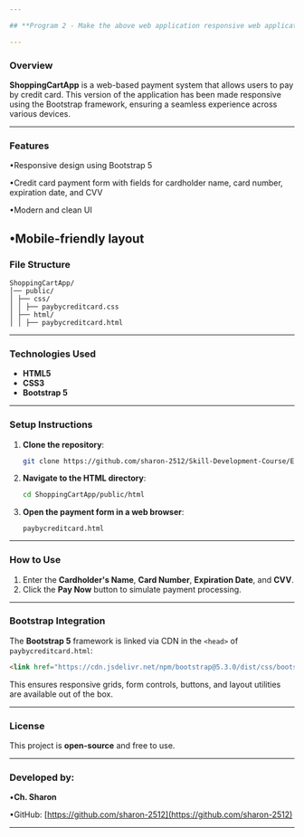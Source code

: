 ```yaml
---

## **Program 2 - Make the above web application responsive web application using Bootstrap framework** 

---
```


### **Overview**

**ShoppingCartApp** is a web-based payment system that allows users to pay by credit card. This version of the application has been made responsive using the Bootstrap framework, ensuring a seamless experience across various devices.

---

### **Features**

•Responsive design using Bootstrap 5

•Credit card payment form with fields for cardholder name, card number, expiration date, and CVV

•Modern and clean UI

•Mobile-friendly layout
---

### **File Structure**

```
ShoppingCartApp/
│── public/
│ ├── css/
│ │ ├── paybycreditcard.css
│ ├── html/
│ │ ├── paybycreditcard.html
```

---

### **Technologies Used**

* **HTML5**
* **CSS3**
* **Bootstrap 5**

---

### **Setup Instructions**

1. **Clone the repository**:

   ```bash
   git clone https://github.com/sharon-2512/Skill-Development-Course/Experiment-02_Shopping-cart-app_Bootstrap/ShoppingCartApp.git
   ```

2. **Navigate to the HTML directory**:

   ```bash
   cd ShoppingCartApp/public/html
   ```

3. **Open the payment form in a web browser**:

   ```
   paybycreditcard.html
   ```

---

### **How to Use**

1. Enter the **Cardholder's Name**, **Card Number**, **Expiration Date**, and **CVV**.
2. Click the **Pay Now** button to simulate payment processing.

---

### **Bootstrap Integration**

The **Bootstrap 5** framework is linked via CDN in the `<head>` of `paybycreditcard.html`:

```html
<link href="https://cdn.jsdelivr.net/npm/bootstrap@5.3.0/dist/css/bootstrap.min.css" rel="stylesheet">
```

This ensures responsive grids, form controls, buttons, and layout utilities are available out of the box.

---

### **License**

This project is **open-source** and free to use.

---

### **Developed by:**

•**Ch. Sharon**

•GitHub: [https://github.com/sharon-2512](https://github.com/sharon-2512)

---
